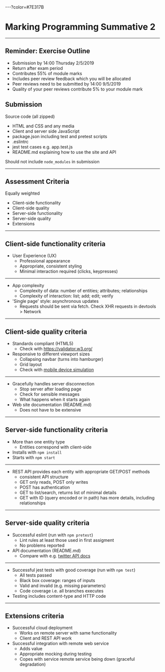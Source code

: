 ---?color=#7E317B

# Marking Programming Summative 2

---

## Reminder: Exercise Outline

- Submission by 14:00 Thursday 2/5/2019
- Return after exam period
- Contributes 55% of module marks
- Includes peer review feedback which you will be allocated
- Peer reviews need to be submitted by 14:00 9/5/2019
- Quality of your peer reviews contribute 5% to your module mark



## Submission

Source code (all zipped)

- HTML and CSS and any media
- Client and server side JavaScript
- package.json including test and pretest scripts
- .eslintrc 
- jest test cases e.g. app.test.js
- README.md explaining how to use the site and API

Should not include `node_modules` in submission

---

## Assessment Criteria

Equally weighted

- Client-side functionality
- Client-side quality
- Server-side functionality
- Server-side quality
- Extensions

---

## Client-side functionality criteria

- User Experience (UX)
  - Professional appearance
  - Appropriate, consistent styling
  - Minimal interaction required (clicks, keypresses)
  
---

- App complexity
  - Complexity of data: number of entities; attributes; relationships
  - Complexity of interaction: list; add; edit; verify
- 'Single page' style: asynchronous updates
  - Requests should be sent via fetch. Check XHR requests in devtools > Network

---

## Client-side quality criteria

- Standards compliant (HTML5)
  - Check with <https://validator.w3.org/>
- Responsive to different viewport sizes
  - Collapsing navbar (turns into hamburger)
  - Grid layout
  - Check with [mobile device simulation](https://developers.google.com/web/tools/chrome-devtools/device-mode/)
  
---

- Gracefully handles server disconnection
  - Stop server after loading page
  - Check for sensible messages
  - What happens when it starts again
- Web site documentation (README.md)
  - Does not have to be extensive
---

## Server-side functionality criteria

- More than one entity type
  - Entities correspond with client-side
- Installs with `npm install`
- Starts with `npm start`

---

- REST API provides each entity with appropriate GET/POST methods
  - consistent API structure
  - GET only reads, POST only writes
  - POST has authentication
  - GET to list/search, returns list of minimal details
  - GET with ID (query encoded or in path) has more details, including relationships

---

## Server-side quality criteria

- Successful eslint (run with `npm pretest`)
  - Lint rules at least those used in first assigment
  - No problems reported
- API documentation (README.md)
  - Compare with e.g. [twitter API docs](https://developer.twitter.com/en/docs/api-reference-index)

---

- Successful jest tests with good coverage (run with `npm test`)
  - All tests passed
  - Black box coverage: ranges of inputs
  - Valid and invalid (e.g. missing parameters)
  - Code coverage i.e. all branches executes
- Testing includes content-type and HTTP code

---

## Extensions criteria

- Successful cloud deployment
  - Works on remote server with same functionality
  - Client and REST API work
- Successful integration with remote web service
  - Adds value 
  - Appropriate mocking during testing
  - Copes with service remote service being down (graceful degradation)

